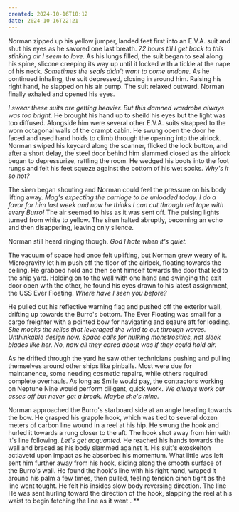 ```yaml
---
created: 2024-10-16T10:12
date: 2024-10-16T22:21
---
```


Norman zipped up his yellow jumper, landed feet first into an E.V.A. suit and shut his eyes as he savored one last breath. *72 hours till I get back to this stinking air I seem to love.* As his lungs filled, the suit began to seal along his spine, slicone creeping its way up until it locked with a tickle at the nape of his neck. *Sometimes the seals didn't want to come undone.* As he continued inhaling, the suit depressed, closing in around him. Raising his right hand, he slapped on his air pump. The suit relaxed outward. Norman finally exhaled and opened his eyes.

*I swear these suits are getting heavier. But this damned wardrobe always was too bright.* He brought his hand up to sheild his eyes but the light was too diffused. Alongside him were several other E.V.A. suits strapped to the worn octagonal walls of the crampt cabin. He swung open the door he faced and used hand holds to climb through the opening into the airlock. Norman swiped his keycard along the scanner, flicked the lock button, and after a short delay, the steel door behind him slammed closed as the airlock began to depressurize, rattling the room. He wedged his boots into the foot rungs and felt his feet squeze against the bottom of his wet socks. *Why's it so hot?*

The siren began shouting and Norman could feel the pressure on his body lifting away. *Mag's expecting the carriage to be unloaded today. I do a favor for him last week and now he thinks I can cut through red tape with every Burro!* The air seemed to hiss as it was sent off. The pulsing lights turned from white to yellow. The siren halted abruptly, becoming an echo and then disappering, leaving only silence.

Norman still heard ringing though. *God I hate when it's quiet.*

The vacuum of space had once felt uplifting, but Norman grew weary of it. Microgravity let him push off the floor of the airlock, floating towards the ceiling. He grabbed hold and then sent himself towards the door that led to the ship yard. Holding on to the wall with one hand and swinging the exit door open with the other, he found his eyes drawn to his latest assignment, the USS Ever Floating. *Where have I seen you before?* 

He pulled out his reflective warning flag and pushed off the exterior wall, drifting up towards the Burro's bottom. The Ever Floating was small for a cargo freighter with a pointed bow for navigating and sqaure aft for loading. *She mocks the relics that leveraged the wind to cut through waves. Unthinkable design now. Space calls for hulking monstrosities, not sleek blades like her. No, now all they cared about was if they could hold air.*

As he drifted through the yard he saw other technicians pushing and pulling themselves around other ships like pinballs. Most were due for maintanence, some needing cosmetic repairs, while others required complete overhauls. As long as Smile would pay, the contractors working on Neptune Nine would perform diligent, quick work. *We always work our asses off but never get a break. Maybe she's mine.*
 
Norman approached the Burro's starboard side at an angle heading towards the bow. He grasped his grapple hook, which was tied to several dozen meters of carbon line wound in a reel at his hip. He swung the hook and hurled it towards a rung closer to the aft. The hook shot away from him with it's line following. *Let's get acquanted.* He reached his hands towards the wall and braced as his body slammed against it. His suit's exoskelton actiavetd upon impact as he absorbed his momentum. What little was left sent him further away from his hook, sliding along the smooth surface of the Burro's wall. He found the hook's line with his right hand, wraped it around his palm a few times, then pulled, feeling tension cinch tight as the line went tought. He felt his insides slow body reversing direction. The line He was sent hurling toward the direction of the hook, slapping the reel at his waist to begin fetching the line as it went . **

